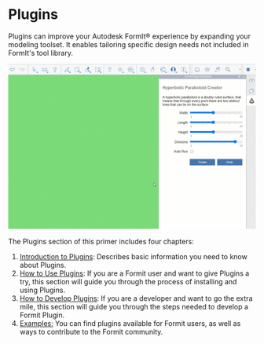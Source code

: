 # Plugins

Plugins can improve your Autodesk FormIt® experience by expanding your modeling toolset. It enables tailoring specific design needs not included in FormIt's tool library.&#x20;

![](../.gitbook/assets/gg1.gif)

The Plugins section of this primer includes four chapters:

1. [Introduction to Plugins](introduction.md): Describes basic information you need to know about Plugins.
2. [How to Use Plugins](how-to-use-plug-ins/): If you are a Formit user and want to give Plugins a try, this section will guide you through the process of installing and using Plugins.
3. [How to Develop Plugins](how-to-use-plug-ins/): If you are a developer and want to go the extra mile, this section will guide you through the steps needed to develop a Formit Plugin.
4. [Examples:](example-1/) You can find plugins available for Formit users, as well as ways to contribute to the Formit community.&#x20;



